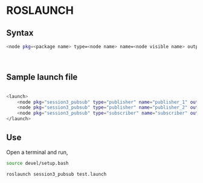 # ROSLAUNCH


## Syntax

```sh
<node pkg=<package name> type=<node name> name=<node visible name> output=<type> />
```

<br>

## Sample launch file

```sh

<launch>
    <node pkg="session3_pubsub" type="publisher" name="publisher_1" output="screen" />
    <node pkg="session3_pubsub" type="publisher" name="publisher_2" output="screen" />
    <node pkg="session3_pubsub" type="subscriber" name="subscriber" output="screen" />
</launch>

```

## Use

Open a terminal and run,
	
```sh
source devel/setup.bash
```
```sh
roslaunch session3_pubsub test.launch
```
